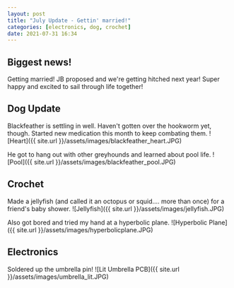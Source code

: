 ```yaml
---
layout: post
title: "July Update - Gettin' married!"
categories: [electronics, dog, crochet]
date: 2021-07-31 16:34
---
```


## Biggest news! 

Getting married! JB proposed and we're getting hitched next year! Super happy and excited to sail through life together!

## Dog Update

Blackfeather is settling in well. Haven't gotten over the hookworm yet, though. Started new medication this month to keep combating them. ![Heart]({{ site.url }}/assets/images/blackfeather_heart.JPG)


He got to hang out with other greyhounds and learned about pool life.
![Pool]({{ site.url }}/assets/images/blackfeather_pool.JPG)


## Crochet

Made a jellyfish (and called it an octopus or squid.... more than once) for a friend's baby shower. 
![Jellyfish]({{ site.url }}/assets/images/jellyfish.JPG)


Also got bored and tried my hand at a hyperbolic plane.
![Hyperbolic Plane]({{ site.url }}/assets/images/hyperbolicplane.JPG)

## Electronics

Soldered up the umbrella pin!
![Lit Umbrella PCB]({{ site.url }}/assets/images/umbrella_lit.JPG)
